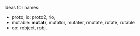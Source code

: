 Ideas for names:

  * proto, io: proto2, rio, 
  * mutable: **mutatr**, mutator, mutater, rmutate, rutate, rutable
  * oo: robject, robj,


